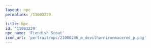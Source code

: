 ```yaml
---
layout: npc
permalink: /11003229

title: Npc
id: '11003229'
npc_name: 'Fiendish Scout'
icon_url: 'portrait/npc/21000286_m_devilhornironmacered_p.png'
---
```

